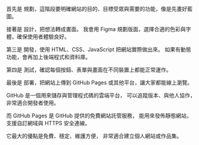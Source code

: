 首先是 規劃，這階段要明確網站的目的、目標受眾與需要的功能，像是先畫好藍圖。

接著是 設計，把想法轉成畫面。
我會用 Figma 規劃版面，選擇合適的色彩與字體，確保使用者體驗良好。

第三是 開發，使用 HTML、CSS、JavaScript 把網站實際做出來。
如果有動態功能，會再加上後端程式和資料庫。

第四是 測試，確認每個按鈕、表單與畫面在不同裝置上都能正常運作。

最後是 部署，把網站上傳到 GitHub Pages 或其他平台，讓大家都能線上瀏覽。


GitHub 是一個用來儲存與管理程式碼的雲端平台，
可以追蹤版本、與他人協作，非常適合開發者使用。

而 GitHub Pages 是 GitHub 提供的免費網站託管服務，
能用來發佈靜態網站，支援自訂網域與 HTTPS 安全連線。

它最大的優點是免費、穩定、維護方便，
非常適合建立個人網站或作品集。
